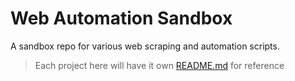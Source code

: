 # Web Automation Sandbox

A sandbox repo for various web scraping and automation scripts.

> Each project here will have it own [README.md](README.md) for reference